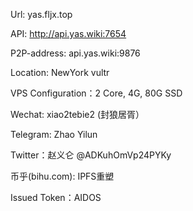 Url: yas.fljx.top

API: http://api.yas.wiki:7654

P2P-address: api.yas.wiki:9876

Location: NewYork vultr

VPS Configuration：2 Core, 4G, 80G SSD

Wechat: xiao2tebie2 (封狼居胥）

Telegram: Zhao Yilun

Twitter：赵义仑 @ADKuhOmVp24PYKy

币乎(bihu.com): IPFS重塑

Issued Token：AIDOS
